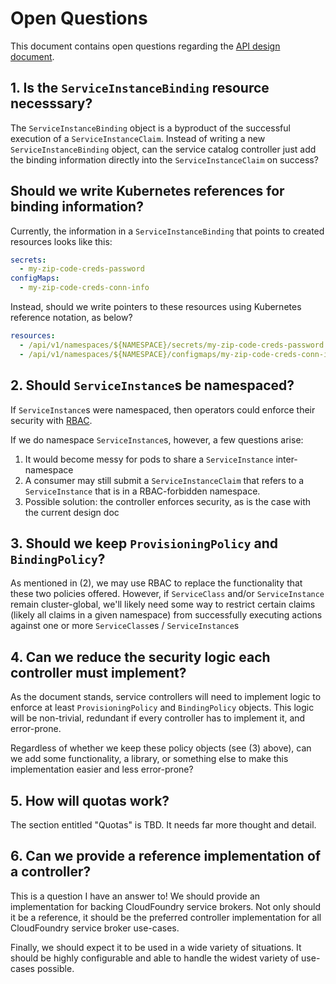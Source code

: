 # Open Questions

This document contains open questions regarding the
[API design document](./design.md).

## 1. Is the `ServiceInstanceBinding` resource necesssary?

The `ServiceInstanceBinding` object is a byproduct of the successful execution
of a `ServiceInstanceClaim`. Instead of writing a new `ServiceInstanceBinding`
object, can the service catalog controller just add the binding information
directly into the `ServiceInstanceClaim` on success?

## Should we write Kubernetes references for binding information?

Currently, the information in a `ServiceInstanceBinding` that points to created
resources looks like this:

```yaml
secrets:
  - my-zip-code-creds-password
configMaps:
  - my-zip-code-creds-conn-info
```

Instead, should we write pointers to these resources using Kubernetes reference
notation, as below?

```yaml
resources:
  - /api/v1/namespaces/${NAMESPACE}/secrets/my-zip-code-creds-password
  - /api/v1/namespaces/${NAMESPACE}/configmaps/my-zip-code-creds-conn-info
```

## 2. Should `ServiceInstance`s be namespaced?

If `ServiceInstance`s were namespaced, then operators could enforce their
security with [RBAC](http://kubernetes.io/docs/admin/authorization/#rbac-mode).

If we do namespace `ServiceInstance`s, however, a few questions arise:

1. It would become messy for pods to share a `ServiceInstance` inter-namespace
1. A consumer may still submit a `ServiceInstanceClaim` that refers to a
  `ServiceInstance` that is in a RBAC-forbidden namespace.
  1. Possible solution: the controller enforces security, as is the case with
     the current design doc

## 3. Should we keep `ProvisioningPolicy` and `BindingPolicy`?

As mentioned in (2), we may use RBAC to replace the functionality that these
two policies offered. However, if `ServiceClass` and/or `ServiceInstance`
remain cluster-global, we'll likely need some way to restrict certain
claims (likely all claims in a given namespace) from successfully executing
actions against one or more `ServiceClass`es / `ServiceInstance`s

## 4. Can we reduce the security logic each controller must implement?

As the document stands, service controllers will need to implement logic to
enforce at least `ProvisioningPolicy` and `BindingPolicy` objects. This logic
will be non-trivial, redundant if every controller has to implement it, and
error-prone.

Regardless of whether we keep these policy objects (see (3) above), can we add
some functionality, a library, or something else to make this implementation
easier and less error-prone?

## 5. How will quotas work?

The section entitled "Quotas" is TBD. It needs far more thought and detail.

## 6. Can we provide a reference implementation of a controller?

This is a question I have an answer to! We should provide an implementation for
backing CloudFoundry service brokers. Not only should it be a reference, it
should be the preferred controller implementation for all CloudFoundry service
broker use-cases.

Finally, we should expect it to be used in a wide variety of
situations. It should be highly configurable and able to handle the widest
variety of use-cases possible.
